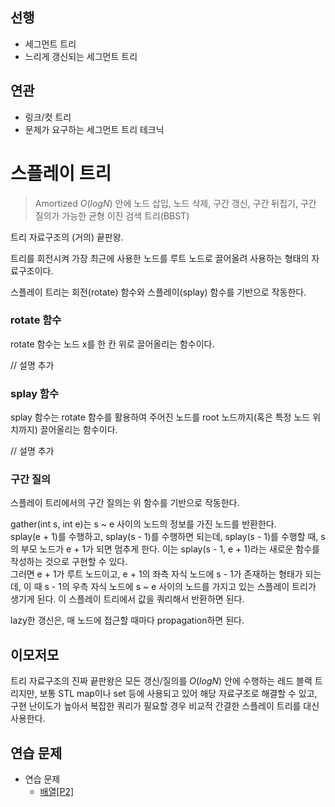 ## 선행

- 세그먼트 트리
- 느리게 갱신되는 세그먼트 트리

## 연관

- 링크/컷 트리
- 문제가 요구하는 세그먼트 트리 테크닉

# 스플레이 트리

> Amortized $O(logN)$ 안에 노드 삽입, 노드 삭제, 구간 갱신, 구간 뒤집기, 구간 질의가 가능한 균형 이진 검색 트리(BBST)

트리 자료구조의 (거의) 끝판왕.

트리를 회전시켜 가장 최근에 사용한 노드를 루트 노드로 끌어올려 사용하는 형태의 자료구조이다.

스플레이 트리는 회전(rotate) 함수와 스플레이(splay) 함수를 기반으로 작동한다.


### rotate 함수
rotate 함수는 노드 x를 한 칸 위로 끌어올리는 함수이다.

// 설명 추가

### splay 함수
splay 함수는 rotate 함수를 활용하여 주어진 노드를 root 노드까지(혹은 특정 노드 위치까지) 끌어올리는 함수이다.

// 설명 추가


### 구간 질의

스플레이 트리에서의 구간 질의는 위 함수를 기반으로 작동한다.

gather(int s, int e)는 s ~ e 사이의 노드의 정보를 가진 노드를 반환한다.  
splay(e + 1)를 수행하고, splay(s - 1)를 수행하면 되는데, splay(s - 1)를 수행할 때, s의 부모 노드가 e + 1가 되면 멈추게 한다. 이는 splay(s - 1, e + 1)라는 새로운 함수를 작성하는 것으로 구현할 수 있다.  
그러면 e + 1가 루트 노드이고, e + 1의 좌측 자식 노드에 s - 1가 존재하는 형태가 되는데, 이 때 s - 1의 우측 자식 노드에 s ~ e 사이의 노드를 가지고 있는 스플레이 트리가 생기게 된다. 이 스플레이 트리에서 값을 쿼리해서 반환하면 된다.

lazy한 갱신은, 매 노드에 접근할 때마다 propagation하면 된다.


## 이모저모

트리 자료구조의 진짜 끝판왕은 모든 갱신/질의를 $O(logN)$ 안에 수행하는 레드 블랙 트리지만, 보통 STL map이나 set 등에 사용되고 있어 해당 자료구조로 해결할 수 있고,  구현 난이도가 높아서 복잡한 쿼리가 필요할 경우 비교적 간결한 스플레이 트리를 대신 사용한다.

## 연습 문제

- 연습 문제
    - [배열[P2]](https://www.acmicpc.net/problem/13159)